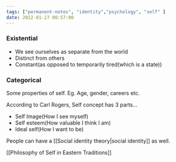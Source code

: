 ```yaml
---
tags: ["permanent-notes", "identity","psychology", "self" ]
date: 2022-01-27 00:57:00
---
```


### Existential

- We see ourselves as separate from the world
- Distinct from others
- Constant(as opposed to temporarily tired(which is a state))

### Categorical

Some properties of self. Eg. Age, gender, careers etc.

According to Carl Rogers, Self concept has 3 parts...

- Self Image(How I see myself)
- Self esteem(How valuable I think I am)
- Ideal self(How I want to be)

People can have a [[Social identity theory|social identity]] as well.

[[Philosophy of Self in Eastern Traditions]]